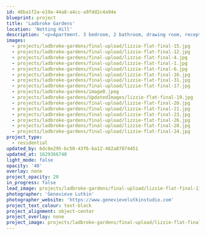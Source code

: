 ```yaml
---
id: 48ba1f2a-e19a-44a8-a4cc-a9fdd2c4a94e
blueprint: project
title: 'Ladbroke Gardens'
location: 'Notting Hill'
description: '<p>Apartment. 3 bedroom, 2 bathroom, drawing room, reception, gardens.</p><p>Ladbroke Gardens, Notting Hill, London.</p><p>photography: <a target="_blank" href="http://www.genevievelutkinstudio.com/">genevieve lutkin</a><br></p>'
images:
  - projects/ladbroke-gardens/final-upload/lizzie-flat-final-15.jpg
  - projects/ladbroke-gardens/final-upload/lizzie-flat-final-12.jpg
  - projects/ladbroke-gardens/final-upload/lizzie-flat-final-4.jpg
  - projects/ladbroke-gardens/final-upload/lizzie-flat-final-1.jpg
  - projects/ladbroke-gardens/final-upload/lizzie-flat-final-6.jpg
  - projects/ladbroke-gardens/final-upload/lizzie-flat-final-16.jpg
  - projects/ladbroke-gardens/final-upload/lizzie-flat-final-31.jpg
  - projects/ladbroke-gardens/final-upload/lizzie-flat-final-17.jpg
  - projects/ladbroke-gardens/image0.jpeg
  - projects/ladbroke-gardens/UpdatedImages/lizzie-flat-final-19.jpg
  - projects/ladbroke-gardens/final-upload/lizzie-flat-final-20.jpg
  - projects/ladbroke-gardens/final-upload/lizzie-flat-final-21.jpg
  - projects/ladbroke-gardens/final-upload/lizzie-flat-final-23.jpg
  - projects/ladbroke-gardens/final-upload/lizzie-flat-final-26.jpg
  - projects/ladbroke-gardens/final-upload/lizzie-flat-final-28.jpg
  - projects/ladbroke-gardens/final-upload/lizzie-flat-final-24.jpg
project_type:
  - residential
updated_by: 6dc8e295-bc50-43f6-ba12-462a87874451
updated_at: 1629366740
light_mode: false
opacity: '40'
overlay: none
project_opacity: 20
in_progress: false
lead_image: projects/ladbroke-gardens/final-upload/lizzie-flat-final-11.jpg
photographer: 'Genevieve Lutkin'
photographer_website: 'https://www.genevievelutkinstudio.com'
project_text_colour: text-black
project_alignment: object-center
project_overlay: none
project_image: projects/ladbroke-gardens/final-upload/lizzie-flat-final-4.jpg
---
```

